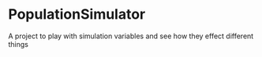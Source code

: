 # PopulationSimulator
A project to play with simulation variables and see how they effect different things
